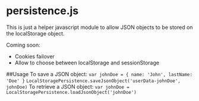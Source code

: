 # persistence.js

This is just a helper javascript module to allow JSON objects to be stored on the localStorage object.

Coming soon:
- Cookies failover
- Allow to choose between localStorage and sessionStorage

##Usage
To save a JSON object:
`var johnDoe = { name: 'John', lastName: 'Doe' }`
`LocalStoragePersistence.saveJsonObject('userData-johnDoe', johnDoe)`
To retrieve a JSON object:
`var johnDoe = LocalStoragePersistence.loadJsonObject('johnDoe')`
